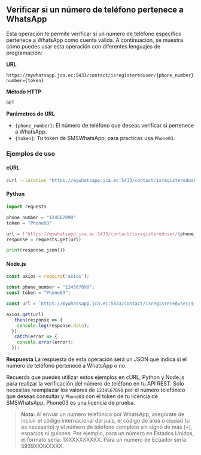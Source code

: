 ## Verificar si un número de teléfono pertenece a WhatsApp

Esta operación te permite verificar si un número de teléfono específico pertenece a WhatsApp como cuenta válida.
A continuación, se muestra cómo puedes usar esta operación con diferentes lenguajes de programación:

**URL**
```
https://mywhatsapp.jca.ec:5433/contact/isregistereduser/{phone_number}?number={token}
```

**Método HTTP**
```
GET
```

**Parámetros de URL**
- `{phone_number}`: El número de teléfono que deseas verificar si pertenece a WhatsApp.
- `{token}`: Tu token de SMSWhatsApp, para practicas usa `Phone03`.

### Ejemplos de uso

#### cURL
```bash
curl --location 'https://mywhatsapp.jca.ec:5433/contact/isregistereduser/124567890?number=Phone03'
```

#### Python
```python
import requests

phone_number = "124567890"
token = "Phone03"

url = f"https://mywhatsapp.jca.ec:5433/contact/isregistereduser/{phone_number}?number={token}"
response = requests.get(url)

print(response.json())
```

#### Node.js
```javascript
const axios = require('axios');

const phone_number = "124567890";
const token = "Phone03";

const url = `https://mywhatsapp.jca.ec:5433/contact/isregistereduser/${phone_number}?number=${token}`;

axios.get(url)
  .then(response => {
    console.log(response.data);
  })
  .catch(error => {
    console.error(error);
  });
```

**Respuesta**
La respuesta de esta operación será un JSON que indica si el número de teléfono pertenece a WhatsApp o no.

Recuerda que puedes utilizar estos ejemplos en cURL, Python y Node.js para realizar la verificación del número de teléfono en tu API REST. Solo necesitas reemplazar los valores de `1234567890` por el número telefónico que deseas consultar y `Phone03` con el token de tu licencia de SMSWhatsApp, Phone03 es una licencia de prueba.

> **Nota:** Al enviar un número telefónico por WhatsApp, asegúrate de incluir el código internacional del país, el código de área o ciudad (si es necesario) y el número de teléfono completo sin signo de más (+), espacios ni guiones. Por ejemplo, para un número en Estados Unidos, el formato sería: 1XXXXXXXXXX. Para un número de Ecuador sería: 5939XXXXXXXX.

